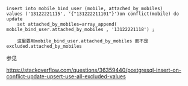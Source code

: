```
insert into mobile_bind_user (mobile, attached_by_mobiles)
values ('13122221115', '{"131222211101"}')on conflict(mobile) do update
    set attached_by_mobiles=array_append( mobile_bind_user.attached_by_mobiles , '13122221118') ;
    
    这里要用mobile_bind_user.attached_by_mobiles 而不是excluded.attached_by_mobiles
```

参见

https://stackoverflow.com/questions/36359440/postgresql-insert-on-conflict-update-upsert-use-all-excluded-values